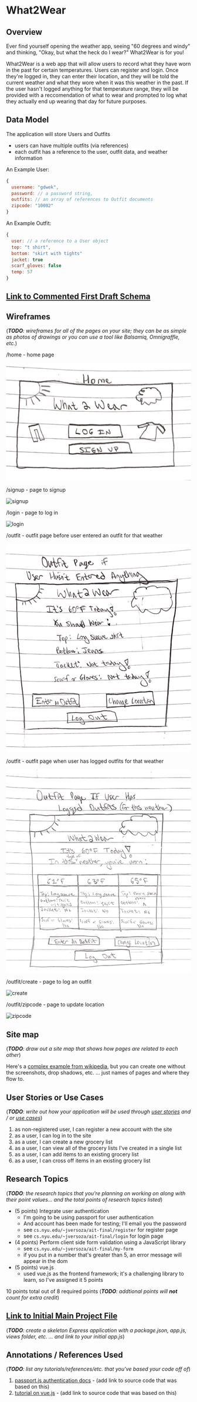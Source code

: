 
# What2Wear 

## Overview

Ever find yourself opening the weather app, seeing "60 degrees and windy" and thinking, "Okay, but what the heck do I wear?" What2Wear is for you! 

What2Wear is a web app that will allow users to record what they have worn in the past for certain temperatures. Users can register and login. Once they're logged in, they can enter their location, and they will be told the current weather and what they wore when it was this weather in the past. If the user hasn't logged anything for that temperature range, they will be provided with a reccomendation of what to wear and prompted to log what they actually end up wearing that day for future purposes.


## Data Model

The application will store Users and Outfits

* users can have multiple outfits (via references)
* each outfit has a reference to the user, outfit data, and weather information


An Example User:

```javascript
{
  username: "gdwek",
  password: // a password string,
  outfits: // an array of references to Outfit documents
  zipcode: "10002"
}
```

An Example Outfit:

```javascript
{
  user: // a reference to a User object
  top: "t shirt",
  bottom: "skirt with tights"
  jacket: true
  scarf_gloves: false
  temp: 57
}
```


## [Link to Commented First Draft Schema](db.js) 


## Wireframes

(___TODO__: wireframes for all of the pages on your site; they can be as simple as photos of drawings or you can use a tool like Balsamiq, Omnigraffle, etc._)

/home - home page

![home](documentation/home.png)

/signup - page to signup

![signup](documentation/home/signup.png)

/login - page to log in

![login](documentation/home/login.png)

/outfit - outfit page before user entered an outfit for that weather

![outfitB4](documentation/outfitInitial.png)

/outfit - outfit page when user has logged outfits for that weather

![outfitAfter](documentation/outfitPost.png)

/outfit/create - page to log an outfit

![create](documentation/outfit/create.png)

/outfit/zipcode - page to update location

![zipcode](documentation/outfit/zipcode.png)



## Site map

(___TODO__: draw out a site map that shows how pages are related to each other_)

Here's a [complex example from wikipedia](https://upload.wikimedia.org/wikipedia/commons/2/20/Sitemap_google.jpg), but you can create one without the screenshots, drop shadows, etc. ... just names of pages and where they flow to.

## User Stories or Use Cases

(___TODO__: write out how your application will be used through [user stories](http://en.wikipedia.org/wiki/User_story#Format) and / or [use cases](https://www.mongodb.com/download-center?jmp=docs&_ga=1.47552679.1838903181.1489282706#previous)_)

1. as non-registered user, I can register a new account with the site
2. as a user, I can log in to the site
3. as a user, I can create a new grocery list
4. as a user, I can view all of the grocery lists I've created in a single list
5. as a user, I can add items to an existing grocery list
6. as a user, I can cross off items in an existing grocery list

## Research Topics

(___TODO__: the research topics that you're planning on working on along with their point values... and the total points of research topics listed_)

* (5 points) Integrate user authentication
    * I'm going to be using passport for user authentication
    * And account has been made for testing; I'll email you the password
    * see <code>cs.nyu.edu/~jversoza/ait-final/register</code> for register page
    * see <code>cs.nyu.edu/~jversoza/ait-final/login</code> for login page
* (4 points) Perform client side form validation using a JavaScript library
    * see <code>cs.nyu.edu/~jversoza/ait-final/my-form</code>
    * if you put in a number that's greater than 5, an error message will appear in the dom
* (5 points) vue.js
    * used vue.js as the frontend framework; it's a challenging library to learn, so I've assigned it 5 points

10 points total out of 8 required points (___TODO__: addtional points will __not__ count for extra credit_)


## [Link to Initial Main Project File](app.js) 

(___TODO__: create a skeleton Express application with a package.json, app.js, views folder, etc. ... and link to your initial app.js_)

## Annotations / References Used

(___TODO__: list any tutorials/references/etc. that you've based your code off of_)

1. [passport.js authentication docs](http://passportjs.org/docs) - (add link to source code that was based on this)
2. [tutorial on vue.js](https://vuejs.org/v2/guide/) - (add link to source code that was based on this)

